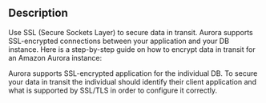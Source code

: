 ## Description

Use SSL (Secure Sockets Layer) to secure data in transit. Aurora supports SSL-encrypted connections between your application and your DB instance. Here is a step-by-step guide on how to encrypt data in transit for an Amazon Aurora instance:

Aurora supports SSL-encrypted application for the individual DB. To secure your data in transit the individual should identify their client application and what is supported by SSL/TLS in order to configure it correctly.
